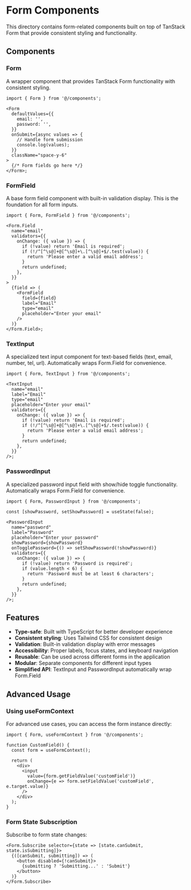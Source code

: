 # Form Components

This directory contains form-related components built on top of TanStack Form that provide consistent styling and functionality.

## Components

### Form

A wrapper component that provides TanStack Form functionality with consistent styling.

```tsx
import { Form } from '@/components';

<Form
  defaultValues={{
    email: '',
    password: '',
  }}
  onSubmit={async values => {
    // Handle form submission
    console.log(values);
  }}
  className="space-y-6"
>
  {/* Form fields go here */}
</Form>;
```

### FormField

A base form field component with built-in validation display. This is the foundation for all form inputs.

```tsx
import { Form, FormField } from '@/components';

<Form.Field
  name="email"
  validators={{
    onChange: ({ value }) => {
      if (!value) return 'Email is required';
      if (!/^[^\s@]+@[^\s@]+\.[^\s@]+$/.test(value)) {
        return 'Please enter a valid email address';
      }
      return undefined;
    },
  }}
>
  {field => (
    <FormField
      field={field}
      label="Email"
      type="email"
      placeholder="Enter your email"
    />
  )}
</Form.Field>;
```

### TextInput

A specialized text input component for text-based fields (text, email, number, tel, url). Automatically wraps Form.Field for convenience.

```tsx
import { Form, TextInput } from '@/components';

<TextInput
  name="email"
  label="Email"
  type="email"
  placeholder="Enter your email"
  validators={{
    onChange: ({ value }) => {
      if (!value) return 'Email is required';
      if (!/^[^\s@]+@[^\s@]+\.[^\s@]+$/.test(value)) {
        return 'Please enter a valid email address';
      }
      return undefined;
    },
  }}
/>;
```

### PasswordInput

A specialized password input field with show/hide toggle functionality. Automatically wraps Form.Field for convenience.

```tsx
import { Form, PasswordInput } from '@/components';

const [showPassword, setShowPassword] = useState(false);

<PasswordInput
  name="password"
  label="Password"
  placeholder="Enter your password"
  showPassword={showPassword}
  onTogglePassword={() => setShowPassword(!showPassword)}
  validators={{
    onChange: ({ value }) => {
      if (!value) return 'Password is required';
      if (value.length < 6) {
        return 'Password must be at least 6 characters';
      }
      return undefined;
    },
  }}
/>;
```

## Features

- **Type-safe**: Built with TypeScript for better developer experience
- **Consistent styling**: Uses Tailwind CSS for consistent design
- **Validation**: Built-in validation display with error messages
- **Accessibility**: Proper labels, focus states, and keyboard navigation
- **Reusable**: Can be used across different forms in the application
- **Modular**: Separate components for different input types
- **Simplified API**: TextInput and PasswordInput automatically wrap Form.Field

## Advanced Usage

### Using useFormContext

For advanced use cases, you can access the form instance directly:

```tsx
import { Form, useFormContext } from '@/components';

function CustomField() {
  const form = useFormContext();

  return (
    <div>
      <input
        value={form.getFieldValue('customField')}
        onChange={e => form.setFieldValue('customField', e.target.value)}
      />
    </div>
  );
}
```

### Form State Subscription

Subscribe to form state changes:

```tsx
<Form.Subscribe selector={state => [state.canSubmit, state.isSubmitting]}>
  {([canSubmit, submitting]) => (
    <button disabled={!canSubmit}>
      {submitting ? 'Submitting...' : 'Submit'}
    </button>
  )}
</Form.Subscribe>
```
